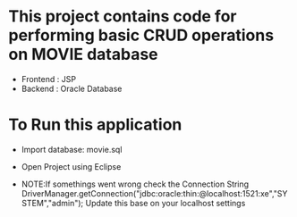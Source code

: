 # This project contains code for performing basic CRUD operations on  MOVIE database

* Frontend : JSP
* Backend : Oracle Database
 
# To Run this application
* Import database: movie.sql
* Open Project using Eclipse

* NOTE:If somethings went wrong check the Connection String
DriverManager.getConnection("jdbc:oracle:thin:@localhost:1521:xe","SYSTEM","admin");
Update this base on your localhost settings


